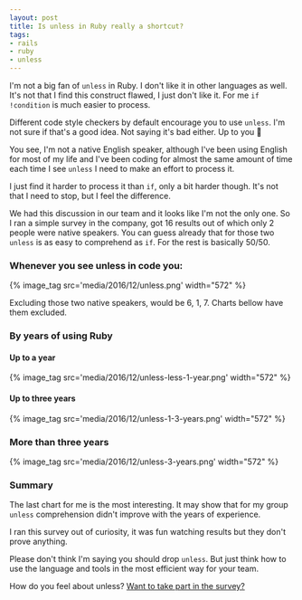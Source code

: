 ```yaml
---
layout: post
title: Is unless in Ruby really a shortcut?
tags:
- rails
- ruby
- unless
---
```

I'm not a big fan of `unless` in Ruby. I don't like it in other languages as well. It's not that I find this construct flawed, I just don't like it. For me `if !condition` is much easier to process.

Different code style checkers by default encourage you to use `unless`. I'm not sure if that's a good idea. Not saying it's bad either. Up to you 🤔

You see, I'm not a native English speaker, although I've been using English for most of my life and I've been coding for almost the same amount of time each time I see `unless` I need to make an effort to process it.

I just find it harder to process it than `if`, only a bit harder though. It's not that I need to stop, but I feel the difference.

We had this discussion in our team and it looks like I'm not the only one. So I ran a simple survey in the company, got 16 results out of which only 2 people were native speakers. You can guess already that for those two `unless` is as easy to comprehend as `if`. For the rest is basically 50/50.

### Whenever you see unless in code you:

{% image_tag src='media/2016/12/unless.png' width="572" %}

Excluding those two native speakers, would be 6, 1, 7. Charts bellow have them excluded.

### By years of using Ruby

#### Up to a year

{% image_tag src='media/2016/12/unless-less-1-year.png' width="572" %}

#### Up to three years

{% image_tag src='media/2016/12/unless-1-3-years.png' width="572" %}

### More than three years

{% image_tag src='media/2016/12/unless-3-years.png' width="572" %}

### Summary

The last chart for me is the most interesting. It may show that for my group `unless` comprehension didn't improve with the years of experience.

I ran this survey out of curiosity, it was fun watching results but they don't prove anything. 

Please don't think I'm saying you should drop `unless`. But just think how to use the language and tools in the most efficient way for your team.

How do you feel about unless? [Want to take part in the survey?](https://servicedesk-feedback.typeform.com/to/fTWSs2)